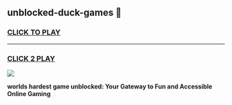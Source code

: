 
## unblocked-duck-games 👋
<h3>
<a href="https://premium.freeplayer.one?title=unblocked-duck-games&ref=14F">CLICK TO PLAY</a></h3>
<hr>

<h3>
<a href="https://premium.freeplayer.one?title=unblocked-duck-games&ref=14F">CLICK 2 PLAY</a>
  
</h3>

<a href="https://premium.freeplayer.one?title=unblocked-duck-games&ref=12F/"><img src="https://clearcache.store/games.png"></a>


**worlds hardest game unblocked: Your Gateway to Fun and Accessible Online Gaming**
